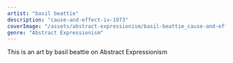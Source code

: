 ```yaml
---
artist: "basil beattie"
description: "cause-and-effect-iv-1973"
coverImage: "/assets/abstract-expressionism/basil-beattie_cause-and-effect-iv-1973.jpg"
genre: "Abstract Expressionism"
---
```

This is an art by basil beattie on Abstract Expressionism

